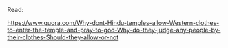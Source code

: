 Read:

https://www.quora.com/Why-dont-Hindu-temples-allow-Western-clothes-to-enter-the-temple-and-pray-to-god-Why-do-they-judge-any-people-by-their-clothes-Should-they-allow-or-not

